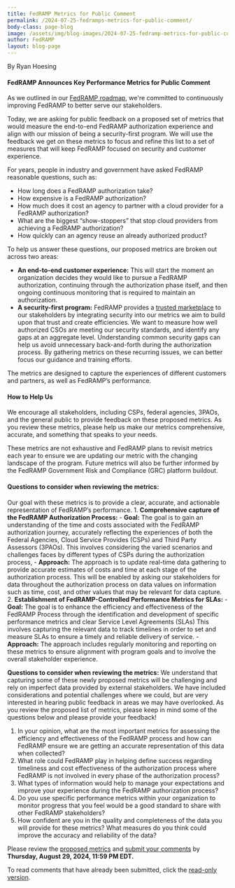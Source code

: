 ```yaml
---
title: FedRAMP Metrics for Public Comment 
permalink: /2024-07-25-fedramps-metrics-for-public-comment/
body-class: page-blog
image: /assets/img/blog-images/2024-07-25-fedramp-metrics-for-public-comment.png
author: FedRAMP
layout: blog-page
---
```

By Ryan Hoesing

<h4>FedRAMP Announces Key Performance Metrics for Public Comment</h4>
As we outlined in our <a href="https://www.fedramp.gov/2024-03-28-a-new-roadmap-for-fedramp/" target="_blank" rel="noopener noreferrer">FedRAMP roadmap</a>, we're committed to continuously improving FedRAMP to better serve our stakeholders.

Today, we are asking for public feedback on a proposed set of metrics that would measure the end-to-end FedRAMP authorization experience and align with our mission of being a security-first program. We will use the feedback we get on these metrics to focus and refine this list to a set of measures that will keep FedRAMP focused on security and customer experience.

For years, people in industry and government have asked FedRAMP reasonable questions, such as:
- How long does a FedRAMP authorization take?
- How expensive is a FedRAMP authorization?
- How much does it cost an agency to partner with a cloud provider for a FedRAMP authorization?
- What are the biggest “show-stoppers” that stop cloud providers from achieving a FedRAMP authorization?
- How quickly can an agency reuse an already authorized product?

To help us answer these questions, our proposed metrics are broken out across two areas:
- <b>An end-to-end customer experience:</b> This will start the moment an organization decides they would like to pursue a FedRAMP authorization, continuing through the authorization phase itself, and then ongoing continuous monitoring that is required to maintain an authorization.
- <b>A security-first program:</b> FedRAMP provides a <a href="https://marketplace.fedramp.gov/products" target="_blank" rel="noopener noreferrer"> trusted marketplace</a> to our stakeholders by integrating security into our metrics we aim to build upon that trust and create efficiencies. We want to measure how well authorized CSOs are meeting our security standards, and identify any gaps at an aggregate level. Understanding common security gaps can help us avoid unnecessary back-and-forth during the authorization process. By gathering metrics on these recurring issues, we can better focus our guidance and training efforts.

The metrics are designed to capture the experiences of different customers and partners, as well as FedRAMP’s performance.

<h4>How to Help Us</h4>
We encourage all stakeholders, including CSPs, federal agencies, 3PAOs, and the general public to provide feedback on these proposed metrics. As you review these metrics, please help us make our metrics comprehensive, accurate, and something that speaks to your needs. 

These metrics are not exhaustive and FedRAMP plans to revisit metrics each year to ensure we are updating our metric with the changing landscape of the program.  Future metrics will also be further informed by the FedRAMP Government Risk and Compliance (GRC) platform buildout.

<h4>Questions to consider when reviewing the metrics:</h4>
Our goal with these metrics is to provide a clear, accurate, and actionable representation of FedRAMP’s performance.
1. <b>Comprehensive capture of the FedRAMP Authorization Process:</b>
  - <b>Goal:</b> The goal is to gain an understanding of the time and costs associated with the FedRAMP authorization journey, accurately reflecting the experiences of both the Federal Agencies, Cloud Service Provides  (CSPs) and Third Party Assessors (3PAOs). This involves considering the varied scenarios and challenges faces by different types of CSPs during the authorization process,
  - <b>Approach:</b> The approach is to update real-time data gathering to provide accurate estimates of costs and time at each stage of the authorization process. This will be enabled by asking our stakeholders for data throughout the authorization process on data values on information such as time, cost, and other values that may be relevant for data capture.
2. <b>Establishment of FedRAMP-Controlled Performance Metrics for SLAs:</b>
  - <b>Goal:</b> The goal is to enhance the efficiency and effectiveness of the FedRAMP Process through the identification and development of specific performance metrics and clear Service Level Agreements (SLAs) This involves capturing the relevant data to track timelines in order to set and measure SLAs to ensure a timely and reliable delivery of service. 
  - <b>Approach:</b> The approach includes regularly monitoring and reporting on these metrics to ensure alignment with program goals and to involve the overall stakeholder experience.

<b>Questions to consider when reviewing the metrics:</b>
We understand that capturing some of these newly proposed metrics will be challenging and rely on imperfect data provided by external stakeholders. We have included considerations and potential challenges where we could, but are very interested in hearing public feedback in areas we may have overlooked. As you review the proposed list of metrics, please keep in mind some of the questions below and please provide your feedback!
1. In your opinion, what are the most important metrics for assessing the efficiency and effectiveness of the FedRAMP process and how can FedRAMP ensure we are getting an accurate representation of this data when collected?
2. What role could FedRAMP play in helping define success regarding timeliness and cost effectiveness of the authorization process where FedRAMP is not involved in every phase of the authorization process?
3. What types of information would help to manage your expectations and improve your experience during the FedRAMP authorization process?
4. Do you use specific performance metrics within your organization to monitor progress that you feel would be a good standard to share with other FedRAMP stakeholders?
5. How confident are you in the quality and completeness of the data you will provide for these metrics? What measures do you think could improve the accuracy and reliability of the data?

Please review the <a href="https://publish.smartsheetgov.com/d242efc37a9d49b099de97e82913454e" target="_blank" rel="noopener noreferrer">proposed metrics</a> and <a href="https://app.smartsheetgov.com/b/form/3f17415b268a4eb083bb4e1c2098d8fd" target="_blank" rel="noopener noreferrer">submit your comments</a> by <b>Thursday, August 29, 2024, 11:59 PM EDT.</b>

To read comments that have already been submitted, click the <a href="https://app.smartsheetgov.com/b/publish?EQBCT=2d86a23838f2450b97ee4d38424418e3" target="_blank" rel="noopener noreferrer">read-only version</a>.
